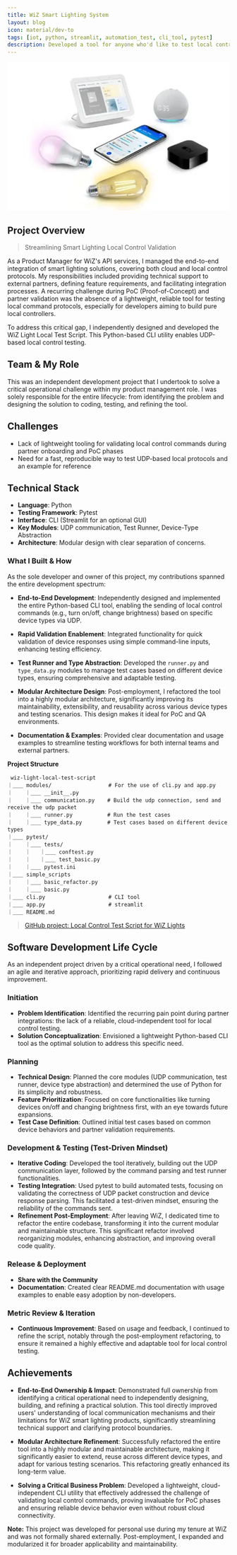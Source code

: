 ```yaml
---
title: WiZ Smart Lighting System
layout: blog
icon: material/dev-to
tags: [iot, python, streamlit, automation_test, cli_tool, pytest]
description: Developed a tool for anyone who'd like to test local control with their WiZ devices
---
```

![Image](../assets/images/wiz_smart_lighting.png)

## Project Overview

> Streamlining Smart Lighting Local Control Validation

As a Product Manager for WiZ's API services, I managed the end-to-end integration of smart lighting solutions, covering both cloud and local control protocols. My responsibilities included providing technical support to external partners, defining feature requirements, and facilitating integration processes. A recurring challenge during PoC (Proof-of-Concept) and partner validation was the absence of a lightweight, reliable tool for testing local command protocols, especially for developers aiming to build pure local controllers.

To address this critical gap, I independently designed and developed the WiZ Light Local Test Script. This Python-based CLI utility enables UDP-based local control testing. 


## Team & My Role
This was an independent development project that I undertook to solve a critical operational challenge within my product management role. I was solely responsible for the entire lifecycle: from identifying the problem and designing the solution to coding, testing, and refining the tool.


## Challenges

- Lack of lightweight tooling for validating local control commands during partner onboarding and PoC phases
- Need for a fast, reproducible way to test UDP-based local protocols and an example for reference


## Technical Stack

- **Language**: Python
- **Testing Framework**: Pytest
- **Interface**: CLI (Streamlit for an optional GUI)
- **Key Modules**: UDP communication, Test Runner, Device-Type Abstraction
- **Architecture**: Modular design with clear separation of concerns.

### What I Built & How

As the sole developer and owner of this project, my contributions spanned the entire development spectrum:

- **End-to-End Development**: Independently designed and implemented the entire Python-based CLI tool, enabling the sending of local control commands (e.g., turn on/off, change brightness) based on specific device types via UDP.

- **Rapid Validation Enablement**: Integrated functionality for quick validation of device responses using simple command-line inputs, enhancing testing efficiency.

- **Test Runner and Type Abstraction**: Developed the `runner.py` and `type_data.py` modules to manage test cases based on different device types, ensuring comprehensive and adaptable testing.

- **Modular Architecture Design**: Post-employment, I refactored the tool into a highly modular architecture, significantly improving its maintainability, extensibility, and reusability across various device types and testing scenarios. This design makes it ideal for PoC and QA environments.

- **Documentation & Examples**: Provided clear documentation and usage examples to streamline testing workflows for both internal teams and external partners.

**Project Structure**

```
 wiz-light-local-test-script
｜＿＿ modules/                  # For the use of cli.py and app.py 
｜    ｜＿＿ __init__.py      
｜    ｜＿＿ communication.py    # Build the udp connection, send and receive the udp packet
｜    ｜＿＿ runner.py           # Run the test cases
｜    ｜＿＿ type_data.py        # Test cases based on different device types
｜＿＿ pytest/ 
｜    ｜＿＿ tests/
｜    ｜   ｜＿＿ conftest.py
｜    ｜   ｜＿＿ test_basic.py
｜    ｜＿＿ pytest.ini
｜＿＿ simple_scripts
｜    ｜＿＿ basic_refactor.py
｜    ｜＿＿ basic.py
｜＿＿ cli.py                    # CLI tool
｜＿＿ app.py                    # streamlit
｜＿＿ README.md
```

> [GitHub project: Local Control Test Script for WiZ Lights](https://github.com/maudes/wiz-light-local-test-script)

## Software Development Life Cycle
As an independent project driven by a critical operational need, I followed an agile and iterative approach, prioritizing rapid delivery and continuous improvement.

### Initiation

- **Problem Identification**: Identified the recurring pain point during partner integrations: the lack of a reliable, cloud-independent tool for local control testing.
- **Solution Conceptualization**: Envisioned a lightweight Python-based CLI tool as the optimal solution to address this specific need.

### Planning

- **Technical Design**: Planned the core modules (UDP communication, test runner, device type abstraction) and determined the use of Python for its simplicity and robustness.
- **Feature Prioritization**: Focused on core functionalities like turning devices on/off and changing brightness first, with an eye towards future expansions.
- **Test Case Definition**: Outlined initial test cases based on common device behaviors and partner validation requirements.

### Development & Testing (Test-Driven Mindset)

- **Iterative Coding**: Developed the tool iteratively, building out the UDP communication layer, followed by the command parsing and test runner functionalities.
- **Testing Integration**: Used pytest to build automated tests, focusing on validating the correctness of UDP packet construction and device response parsing. This facilitated a test-driven mindset, ensuring the reliability of the commands sent.
- **Refinement Post-Employment**: After leaving WiZ, I dedicated time to refactor the entire codebase, transforming it into the current modular and maintainable structure. This significant refactor involved reorganizing modules, enhancing abstraction, and improving overall code quality.

### Release & Deployment

- **Share with the Community**
- **Documentation**: Created clear README.md documentation with usage examples to enable easy adoption by non-developers.

### Metric Review & Iteration

- **Continuous Improvement**: Based on usage and feedback, I continued to refine the script, notably through the post-employment refactoring, to ensure it remained a highly effective and adaptable tool for local control testing.


## Achievements

- **End-to-End Ownership & Impact**: Demonstrated full ownership from identifying a critical operational need to independently designing, building, and refining a practical solution. This tool directly improved users' understanding of local communication mechanisms and their limitations for WiZ smart lighting products, significantly streamlining technical support and clarifying protocol boundaries.

- **Modular Architecture Refinement**: Successfully refactored the entire tool into a highly modular and maintainable architecture, making it significantly easier to extend, reuse across different device types, and adapt for various testing scenarios. This refactoring greatly enhanced its long-term value.

- **Solving a Critical Business Problem**: Developed a lightweight, cloud-independent CLI utility that effectively addressed the challenge of validating local control commands, proving invaluable for PoC phases and ensuring reliable device behavior even without robust cloud connectivity.

**Note:** This project was developed for personal use during my tenure at WiZ and was not formally shared externally. Post-employment, I expanded and modularized it for broader applicability and maintainability.

<br>
